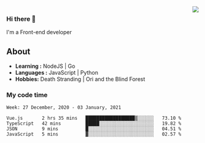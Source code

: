 <img align='right' src="https://github-readme-stats.vercel.app/api?username=strugglebak&show_icons=true">

### Hi there 👋

I'm a Front-end developer

## About

-  **Learning :** NodeJS | Go
-  **Languages :** JavaScript | Python
-  **Hobbies:** Death Stranding | Ori and the Blind Forest

### My code time

<!--START_SECTION:waka-->
```text
Week: 27 December, 2020 - 03 January, 2021

Vue.js       2 hrs 35 mins   ██████████████████▒░░░░░░   73.10 % 
TypeScript   42 mins         █████░░░░░░░░░░░░░░░░░░░░   19.82 % 
JSON         9 mins          █░░░░░░░░░░░░░░░░░░░░░░░░   04.51 % 
JavaScript   5 mins          ▓░░░░░░░░░░░░░░░░░░░░░░░░   02.57 % 
```
<!--END_SECTION:waka-->
